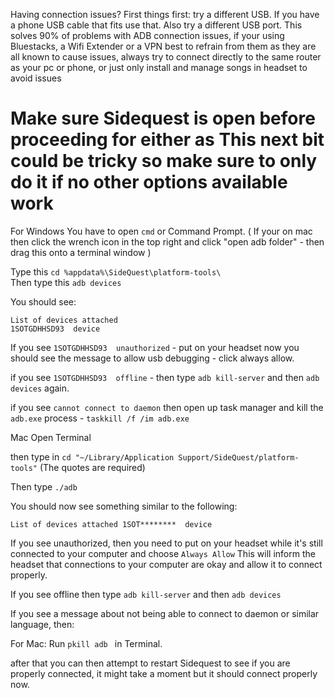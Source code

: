 Having connection issues?
First things first: try a different USB. If you have a phone USB cable that fits use that. Also try a different USB port. This solves 90% of problems with ADB connection issues, if your using Bluestacks, a Wifi Extender or a VPN best to refrain from them as they are all known to cause issues, always try to connect directly to the same router as your pc or phone, or just only install and manage songs in headset to avoid issues

Make sure Sidequest is open before proceeding for either as This next bit could be tricky so make sure to only do it if no other options available work
=====================
For Windows 
You have to open `cmd` or Command Prompt. 
( If your on mac then click the wrench icon in the top right and click "open adb folder" - then drag this onto a terminal window )

Type this `cd %appdata%\SideQuest\platform-tools\`<br>
Then type this `adb devices`<br>

You should see:
```
List of devices attached
1SOTGDHHSD93  device
```

If you see `1SOTGDHHSD93  unauthorized` - put on your headset now you should see the message to allow usb debugging - click always allow. 

if you see  `1SOTGDHHSD93  offline` - then type `adb kill-server` and then `adb devices` again.

if you see `cannot connect to daemon` then open up task manager and kill the `adb.exe` process - `taskkill /f /im adb.exe`





Mac 
Open Terminal 

then type in
`cd "~/Library/Application Support/SideQuest/platform-tools"`
(The quotes are required)

Then type 
`./adb`

You should now see something similar to the following:

`List of devices attached
1SOT********  device`

If you see unauthorized, then you need to put on your headset while it's still connected to your computer and choose `Always Allow`
This will inform the headset that connections to your computer are okay and allow it to connect properly.

If you see offline
then type 
`adb kill-server`
and then 
`adb devices`


If you see a message about not being able to connect to daemon or similar language, then:

For Mac: Run 
`pkill adb `
in Terminal.

after that you can then attempt to restart Sidequest to see if you are properly connected, 
it might take a moment but it should connect properly now.